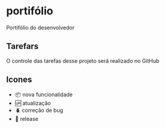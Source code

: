 # portifólio

Portifólio do desenvolvedor

## Tarefars

O controle das tarefas desse projeto será realizado no GitHub

## Icones

- :package: nova funcionalidade
- :up: atualização 
- :beetle: correção de bug
- :checkered_flag: release